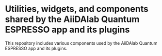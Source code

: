 # Utilities, widgets, and components shared by the AiiDAlab Quantum ESPRESSO app and its plugins

This repository includes various components used by the AiiDAlab Quantum ESPRESSO app and its plugins.
